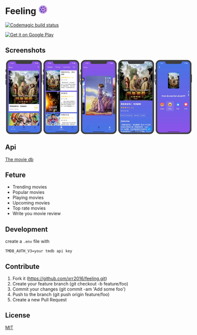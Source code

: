 #  Feeling <img width="30" src="./assets/icons/logo.png" alt="get on google play" />

[![Codemagic build status](https://api.codemagic.io/apps/5e382b98cb1395ce61fb0fec/5e382b98cb1395ce61fb0feb/status_badge.svg)](https://codemagic.io/apps/5e382b98cb1395ce61fb0fec/5e382b98cb1395ce61fb0feb/latest_build)

<a href='https://play.google.com/store/apps/details?id=fun.coldstone.Feeling&pcampaignid=pcampaignidMKT-Other-global-all-co-prtnr-py-PartBadge-Mar2515-1' target="_blank"><img alt='Get it on Google Play' width="200" src='https://play.google.com/intl/en_us/badges/static/images/badges/en_badge_web_generic.png'/></a>

## Screenshots

<div style="display: flex;">
<img width="160" style="width: 120px;" src="./screenshots/trending.jpg" alt="trending">
<img width="160" style="width: 120px;" src="./screenshots/explore.jpg" alt="explore">
<img width="160" style="width: 120px;" src="./screenshots/story.jpg" alt="story">
<img width="160" style="width: 120px;" src="./screenshots/movie.jpg" alt="movie">
<img width="160" style="width: 120px;" src="./screenshots/edit.jpg" alt="edit">
</div>

## Api

[The movie db](https://www.themoviedb.org/documentation/api)

## Feture

- Trending movies
- Popular movies
- Playing movies
- Upcoming movies
- Top rate movies
- Write you movie review

## Development

create a `.env` file with

```env
TMDB_AUTH_V3=your tmdb api key
```

## Contribute

1. Fork it (https://github.com/xrr2016/feeling.git)
2. Create your feature branch (git checkout -b feature/foo)
3. Commit your changes (git commit -am 'Add some foo')
4. Push to the branch (git push origin feature/foo)
5. Create a new Pull Request

## License

[MIT](./LICENSE)
